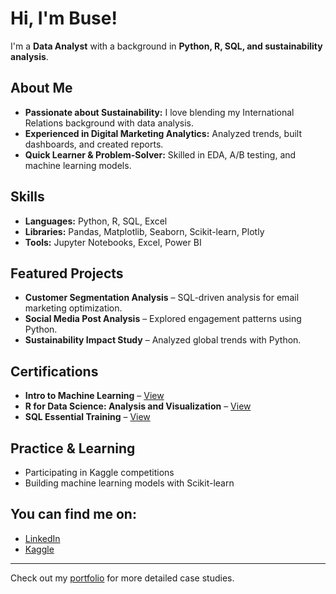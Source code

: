 # Hi, I'm Buse!

I'm a **Data Analyst** with a background in **Python, R, SQL, and sustainability analysis**. 

## About Me
- **Passionate about Sustainability:** I love blending my International Relations background with data analysis.
- **Experienced in Digital Marketing Analytics:** Analyzed trends, built dashboards, and created reports.
- **Quick Learner & Problem-Solver:** Skilled in EDA, A/B testing, and machine learning models.

## Skills
- **Languages:** Python, R, SQL, Excel
- **Libraries:** Pandas, Matplotlib, Seaborn, Scikit-learn, Plotly
- **Tools:** Jupyter Notebooks, Excel, Power BI

## Featured Projects
- **Customer Segmentation Analysis** – SQL-driven analysis for email marketing optimization.
- **Social Media Post Analysis** – Explored engagement patterns using Python.
- **Sustainability Impact Study** – Analyzed global trends with Python.

## Certifications
- **Intro to Machine Learning** – [View](https://www.kaggle.com/learn/certification/busetmkaya/intro-to-machine-learning)
- **R for Data Science: Analysis and Visualization** – [View](https://www.linkedin.com/learning/certificates/06bf7245fefef176c33360c88bc39df36f454c44fd41a1cb5f56eeec7deb7590)
- **SQL Essential Training** – [View](https://www.linkedin.com/learning/certificates/048f2950fa39d72e992f41bfc12c9149b72d5b189554697705804772a7de54a8) 

## Practice & Learning
- Participating in Kaggle competitions
- Building machine learning models with Scikit-learn

## You can find me on:
- [LinkedIn](https://www.linkedin.com/in/busetumkaya/) 
- [Kaggle](https://www.kaggle.com/busetmkaya)

---
Check out my [portfolio](https://github.com/busetumkaya/buse-tumkaya-portfolio) for more detailed case studies.
